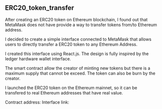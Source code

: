 ## ERC20_token_transfer

After creating an ERC20 token on Ethereum blockchain, I found out that MetaMask does not have provide a way to transfer tokens from/to Ethereum address.

I decided to create a simple interface connected to MetaMask that allows users to directly transfer a ERC20 token to any Ethereum Address.

I created this interface using React.js. The design is fully inspired by the ledger hardware wallet interface.

The smart contract allow the creator of minting new tokens but there is a maximum supply that cannot be exceed. The token can also be burn by the creator.

I launched the ERC20 token on the Ethereum mainnet, so it can be transfered to real Ethereum addresses that have real value.

Contract address:
Interface link:
